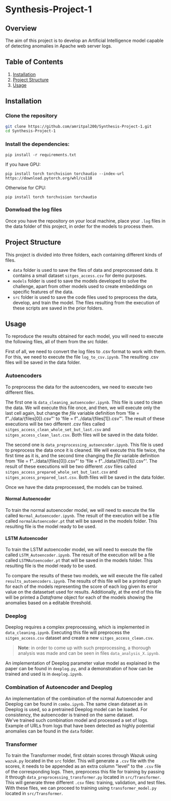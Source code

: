 # Synthesis-Project-1

## Overview
The aim of this project is to develop an Artificial Intelligence model capable of detecting anomalies in Apache web server logs.

## Table of Contents
1. [Installation](#installation)
2. [Project Structure](#project-structure)
3. [Usage](#usage)

## Installation
### Clone the repository
```bash
git clone https://github.com/amritpal200/Synthesis-Project-1.git
cd Synthesis-Project-1
```

### Install the dependencies:
```
pip install -r requirements.txt
```
If you have GPU:
```
pip install torch torchvision torchaudio --index-url https://download.pytorch.org/whl/cu118
```
Otherwise for CPU:
```
pip install torch torchvision torchaudio
```

### Donwload the log files
Once you have the repository on your local machine, place your `.log` files in the data folder of this project, in order for the models to process them.

## Project Structure
This project is divided into three folders, each containing different kinds of files.

- `data` folder is used to save the files of data and preprocessed data. It contains a small dataset `sitges_access.csv` for demo purposes.
- `models` folder is used to save the models developed to solve the challenge, apart from other models used to create embeddings on specific features of the data.
- `src` folder is used to save the code files used to preprocess the data, develop, and train the model. The files resulting from the execution of these scripts are saved in the prior folders.

## Usage
To reproduce the results obtained for each model, you will need to execute the following files, all of them from the src folder.

First of all, we need to convert the log files to .csv format to work with them. For this, we need to execute the file `log_to_csv.ipynb`. The resulting .csv files will be saved in the data folder.

### Autoencoders
To preprocess the data for the autoencoders, we need to execute two different files.

The first one is `data_cleaning_autoencoder.ipynb`. This file is used to clean the data. We will execute this file once, and then, we will execute only the last cell again, but change the *file* variable definition from 'file = f"../data/{files[0]}.csv"' to 'file = f"../data/{files[1]}.csv"'. The result of these executions will be two different .csv files called `sitges_access_clean_whole_set_but_last.csv` and `sitges_access_clean_last.csv`. Both files will be saved in the data folder.

The second one is `data_preprocessing_autoencoder.ipynb`. This file is used to preprocess the data once it is cleaned. We will execute this file twice, the first time as it is, and the second time changing the *file* variable definition from 'file = f"../data/{files[0]}.csv"' to 'file = f"../data/{files[1]}.csv"'. The result of these executions will be two different .csv files called `sitges_access_prepared_whole_set_but_last.csv` and `sitges_access_prepared_last.csv`. Both files will be saved in the data folder.

Once we have the data preprocessed, the models can be trained.

#### Normal Autoencoder
To train the normal autoencoder model, we will need to execute the file called `Normal_Autoencoder.ipynb`. The result of the execution will be a file called `normalAutoencoder.pt` that will be saved in the models folder. This resulting file is the model ready to be used.

#### LSTM Autoencoder
To train the LSTM autoencoder model, we will need to execute the file called `LSTM_Autoencoder.ipynb`. The result of the execution will be a file called `LSTMAutoencoder.pt` that will be saved in the models folder. This resulting file is the model ready to be used.

To compare the results of these two models, we will execute the file called `results_autoencoders.ipynb`. The results of this file will be a printed graph for each of the models representing the score of each log given its error value on the datasetset used for results. Additionally, at the end of this file will be printed a *Dataframe* object for each of the models showing the anomalies based on a editable threshold.

### Deeplog
Deeplog requires a complex preprocessing, which is implemented in `data_cleaning.ipynb`. Executing this file will preprocess the `sitges_access.csv` dataset and create a new `sitges_access_clean.csv`.  
> **Note**: in order to come up with such preprocessing, a thorough analysis was made and can be seen in files `data_analysis_X.ipynb`.

An implementation of Deeplog parameter value model as explained in the paper can be found in `deeplog.py`, and a demonstration of how can be trained and used is in `deeplog.ipynb`.

### Combination of Autoencoder and Deeplog
An implementation of the combination of the normal Autoencoder and Deeplog can be found in `combo.ipynb`. The same clean dataset as in Deeplog is used, so a pretrained Deeplog model can be loaded. For consistency, the autoencoder is trained on the same dataset.  
We've trained such combination model and processed a set of logs. Example of URLs from logs that have been detected as highly potential anomalies can be found in the `data` folder.

### Transformer
To train the Transformer model, first obtain scores through Wazuk using `wazuk.py` located in the `src` folder. This will generate a `.csv` file with the scores, it needs to be appended as an extra column "level" to the `.csv` file of the corresponding logs. Then, preprocess this file for training by passing it through `data_preprocessing_transformer.py` located in `src/Transformer`. This will generate three different `.csv` files: training, validation, and test files. With these files, we can proceed to training using `transformer_model.py` located in `src/Transformer`.

